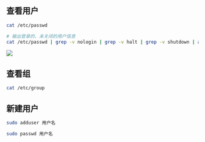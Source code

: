 <!--
 * @Description: 
 * @Version: 1.0
 * @Author: DaLao
 * @Email: dalao_li@163.com
 * @Date: 2021-03-09 17:13:38
 * @LastEditors: DaLao
 * @LastEditTime: 2021-10-15 23:38:21
-->

## 查看用户

```sh
cat /etc/passwd

# 输出登录的、未关闭的用户信息
cat /etc/passwd | grep -v nologin | grep -v halt | grep -v shutdown | awk -F":" '{ print $1"|"$3"|"$4 }'|more
```

![](https://cdn.hurra.ltd/img/20210310112206.png)

## 查看组

```sh
cat /etc/group
```

## 新建用户

```sh
sudo adduser 用户名

sudo passwd 用户名
```